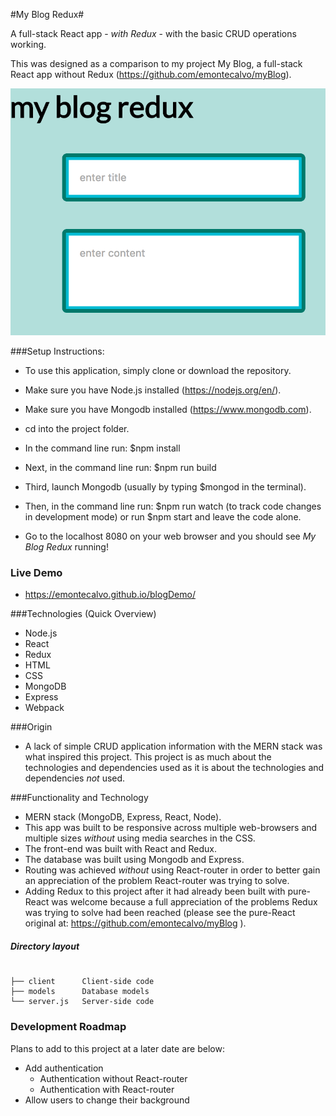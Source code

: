 
#My Blog Redux#

A full-stack React app - *with Redux* - with the basic CRUD operations working.

This was designed as a comparison to my project My Blog, a full-stack React app without Redux (https://github.com/emontecalvo/myBlog).

![Alt text](./blog_redux.png?raw=true "My Blog with Redux")


###Setup Instructions:

* To use this application, simply clone or download the repository.

* Make sure you have Node.js installed (https://nodejs.org/en/).

* Make sure you have Mongodb installed (https://www.mongodb.com).

* cd into the project folder.

* In the command line run: $npm install

* Next, in the command line run: $npm run build

* Third, launch Mongodb (usually by typing $mongod in the terminal).

* Then, in the command line run: $npm run watch (to track code changes in development mode) or run $npm start and leave the code alone.

* Go to the localhost 8080 on your web browser and you should see *My Blog Redux* running!

### Live Demo
* https://emontecalvo.github.io/blogDemo/


###Technologies (Quick Overview)
* Node.js
* React
* Redux
* HTML
* CSS
* MongoDB
* Express
* Webpack

###Origin
* A lack of simple CRUD application information with the MERN stack was what inspired this project.  This project is as much about the technologies and dependencies used as it is about the technologies and dependencies *not* used.

###Functionality and Technology
* MERN stack (MongoDB, Express, React, Node).
* This app was built to be responsive across multiple web-browsers and multiple sizes *without* using media searches in the CSS.
* The front-end was built with React and Redux.
* The database was built using Mongodb and Express.
* Routing was achieved *without* using React-router in order to better gain an appreciation of the problem React-router was trying to solve.
* Adding Redux to this project after it had already been built with pure-React was welcome because a full appreciation of the problems Redux was trying to solve had been reached (please see the pure-React original at: https://github.com/emontecalvo/myBlog ).

##### Directory layout

```

├── client      Client-side code
├── models      Database models
└── server.js   Server-side code

```

### Development Roadmap
Plans to add to this project at a later date are below:

* Add authentication
  * Authentication without React-router
  * Authentication with React-router
* Allow users to change their background


